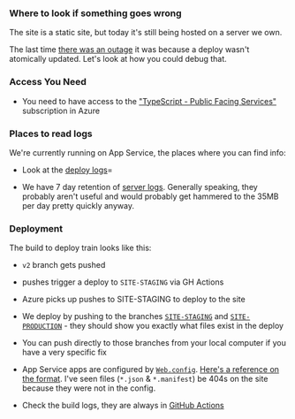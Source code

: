 ### Where to look if something goes wrong

The site is a static site, but today it's still being hosted on a server we own.

The last time [there was an outage](https://github.com/microsoft/TypeScript-Website/issues/385) it was because a deploy wasn't atomically updated. Let's look at how you could debug that.

### Access You Need

- You need to have access to the ["TypeScript - Public Facing Services"](https://ms.portal.azure.com/#@microsoft.onmicrosoft.com/asset/Microsoft_Azure_Billing/Subscription/subscriptions/57bfeeed-c34a-4ffd-a06b-ccff27ac91b8) subscription in Azure

### Places to read logs

We're currently running on App Service, the places where you can find info:

- Look at the [deploy logs](https://ms.portal.azure.com/#@microsoft.onmicrosoft.com/resource/subscriptions/99160d5b-9289-4b66-8074-ed268e739e8e/resourceGroups/Default-Web-WestUS/providers/Microsoft.Web/sites/TypeScript-1ebb3390-2634-4956-a955-eab987b7bb25/vstscd)=

- We have 7 day retention of [server logs](https://ms.portal.azure.com/#@microsoft.onmicrosoft.com/resource/subscriptions/99160d5b-9289-4b66-8074-ed268e739e8e/resourceGroups/Default-Web-WestUS/providers/Microsoft.Web/sites/TypeScript-1ebb3390-2634-4956-a955-eab987b7bb25/logStream). Generally speaking, they probably aren't useful and would probably get hammered to the 35MB per day pretty quickly anyway.

### Deployment

The build to deploy train looks like this:

- `v2` branch gets pushed
- pushes trigger a deploy to `SITE-STAGING` via GH Actions
- Azure picks up pushes to SITE-STAGING to deploy to the site

- We deploy by pushing to the branches [`SITE-STAGING`](https://github.com/microsoft/TypeScript-Website/tree/SITE-STAGING/) and [`SITE-PRODUCTION`](https://github.com/microsoft/TypeScript-Website/tree/SITE-PRODUCTION/) - they should show you exactly what files exist in the deploy

- You can push directly to those branches from your local computer if you have a very specific fix

- App Service apps are configured by [`Web.config`](https://github.com/microsoft/TypeScript-website/blob/92a9585d033e7cf802fae14v22baa73250fd610266/packages/typescriptlang-org/static/Web.config). [Here's a reference on the format](https://hangouts.google.com/call/H553wrJ9d97l2LMpNh9hAEEE). I've seen files (`*.json` & `*.manifest`) be 404s on the site because they were not in the config.

- Check the build logs, they are always in [GitHub Actions](https://github.com/microsoft/TypeScript-Website/actions)
